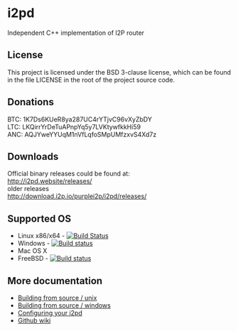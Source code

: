 i2pd
====

Independent C++ implementation of I2P router

License
-------

This project is licensed under the BSD 3-clause license, which can be found in the file
LICENSE in the root of the project source code.

Donations
---------

BTC: 1K7Ds6KUeR8ya287UC4rYTjvC96vXyZbDY  
LTC: LKQirrYrDeTuAPnpYq5y7LVKtywfkkHi59  
ANC: AQJYweYYUqM1nVfLqfoSMpUMfzxvS4Xd7z  

Downloads
------------

Official binary releases could be found at:  
http://i2pd.website/releases/  
older releases  
http://download.i2p.io/purplei2p/i2pd/releases/  

Supported OS
------------

* Linux x86/x64  - [![Build Status](https://travis-ci.org/PurpleI2P/i2pd.svg?branch=openssl)](https://travis-ci.org/PurpleI2P/i2pd)  
* Windows        - [![Build status](https://ci.appveyor.com/api/projects/status/1908qe4p48ff1x23?svg=true)](https://ci.appveyor.com/project/PurpleI2P/i2pd)  
* Mac OS X
* FreeBSD         - [![Build status](https://jenkins.manas.ca/i2pd)](https://jenkins.manas.ca/i2pd)

More documentation
------------------

* [Building from source / unix](docs/build_notes_unix.md)  
* [Building from source / windows](docs/build_notes_windows.md)  
* [Configuring your i2pd](docs/configuration.md)  
* [Github wiki](https://github.com/PurpleI2P/i2pd/wiki/)  
